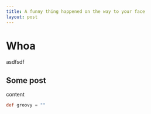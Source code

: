 ```yaml
---
title: A funny thing happened on the way to your face
layout: post
---
```


# Whoa
asdfsdf

## Some post
content

```groovy
def groovy = ""
```
